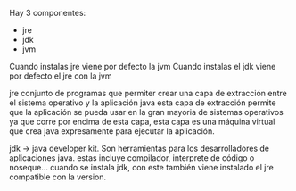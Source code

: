 Hay 3 componentes:
- jre
- jdk
- jvm

Cuando instalas jre viene por defecto la jvm
Cuando instalas el jdk viene por defecto el jre con la jvm

jre conjunto de programas que permiter crear una capa de extracción entre el sistema operativo y la aplicación java
esta capa de extracción permite que la aplicación se pueda usar en la gran mayoria de sistemas operativos ya que corre por encima de esta capa, esta capa es una máquina virtual que crea java expresamente para ejecutar la aplicación.

jdk -> java developer kit.
Son herramientas para los desarrolladores de aplicaciones java. estas incluye compilador, interprete de código o noseque...
cuando se instala jdk, con este también viene instalado el jre compatible con la version.